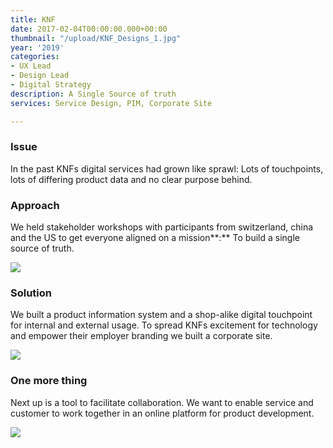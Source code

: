 ```yaml
---
title: KNF
date: 2017-02-04T00:00:00.000+00:00
thumbnail: "/upload/KNF_Designs_1.jpg"
year: '2019'
categories:
- UX Lead
- Design Lead
- Digital Strategy
description: A Single Source of truth
services: Service Design, PIM, Corporate Site

---
```

### Issue

In the past KNFs digital services had grown like sprawl: Lots of touchpoints, lots of differing product data and no clear purpose behind.

### Approach

We held stakeholder workshops with participants from switzerland, china and the US to get everyone aligned on a mission**:** To build a single source of truth.

![](/upload/KNF_Designs_2.jpg)

### Solution

We built a product information system and a shop-alike digital touchpoint for internal and external usage. To spread KNFs excitement for technology and empower their employer branding we built a corporate site.

![](/upload/KNF_Designs_3.jpg)

### One more thing

Next up is a tool to facilitate collaboration. We want to enable service and customer to work together in an online platform for product development.

![](/upload/KNF_Designs_4.jpg)